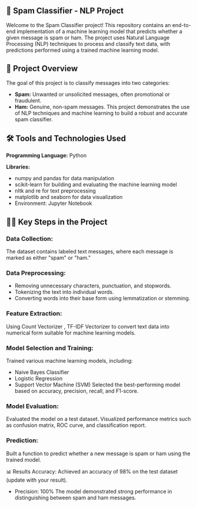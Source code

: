 ## 📧 Spam Classifier - NLP Project
Welcome to the Spam Classifier project! This repository contains an end-to-end implementation of a machine learning model that predicts whether a given message is spam or ham. The project uses Natural Language Processing (NLP) techniques to process and classify text data, with predictions performed using a trained machine learning model.

## 📖 Project Overview
The goal of this project is to classify messages into two categories:

- **Spam:** Unwanted or unsolicited messages, often promotional or fraudulent.
- **Ham:** Genuine, non-spam messages.
This project demonstrates the use of NLP techniques and machine learning to build a robust and accurate spam classifier.

## 🛠️ Tools and Technologies Used
**Programming Language:** Python

**Libraries:**
- numpy and pandas for data manipulation
- scikit-learn for building and evaluating the machine learning model
- nltk and re for text preprocessing
- matplotlib and seaborn for data visualization
- Environment: Jupyter Notebook

## 🧑‍💻 Key Steps in the Project
### Data Collection:
The dataset contains labeled text messages, where each message is marked as either "spam" or "ham."

### Data Preprocessing:
- Removing unnecessary characters, punctuation, and stopwords.
- Tokenizing the text into individual words.
- Converting words into their base form using lemmatization or stemming.

### Feature Extraction:
Using Count Vectorizer , TF-IDF Vectorizer to convert text data into numerical form suitable for machine learning models.

### Model Selection and Training:
Trained various machine learning models, including:
- Naive Bayes Classifier
- Logistic Regression
- Support Vector Machine (SVM)
Selected the best-performing model based on accuracy, precision, recall, and F1-score.

### Model Evaluation:
Evaluated the model on a test dataset.
Visualized performance metrics such as confusion matrix, ROC curve, and classification report.

### Prediction:
Built a function to predict whether a new message is spam or ham using the trained model.

📊 Results
Accuracy: Achieved an accuracy of 98% on the test dataset (update with your result).
- Precision: 100%
The model demonstrated strong performance in distinguishing between spam and ham messages.
